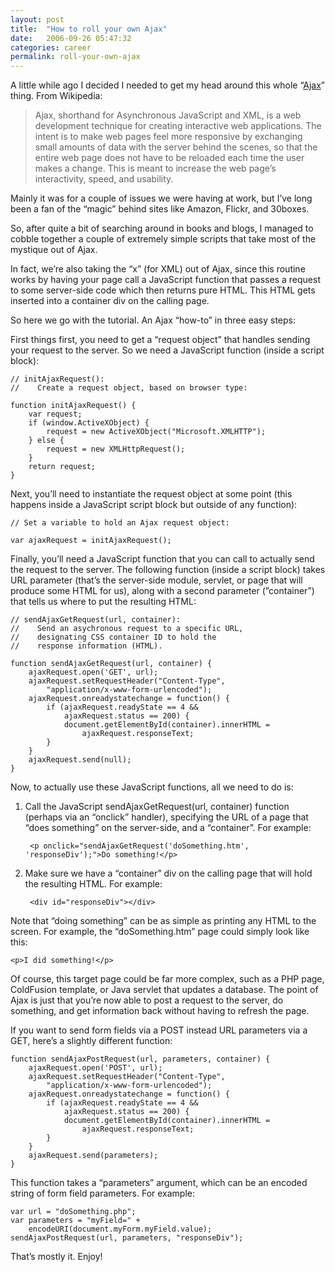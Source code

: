```yaml
---
layout: post
title:  "How to roll your own Ajax"
date:   2006-09-26 05:47:32
categories: career
permalink: roll-your-own-ajax
---
```

A little while ago I decided I needed to get my head around this whole “[Ajax](https://en.wikipedia.org/wiki/Ajax_(programming))” thing. From Wikipedia:

>Ajax, shorthand for Asynchronous JavaScript and XML, is a web development technique for creating interactive web applications. The intent is to make web pages feel more responsive by exchanging small amounts of data with the server behind the scenes, so that the entire web page does not have to be reloaded each time the user makes a change. This is meant to increase the web page’s interactivity, speed, and usability.

Mainly it was for a couple of issues we were having at work, but I’ve long been a fan of the “magic” behind sites like Amazon, Flickr, and 30boxes.

So, after quite a bit of searching around in books and blogs, I managed to cobble together a couple of extremely simple scripts that take most of the mystique out of Ajax.

In fact, we’re also taking the “x” (for XML) out of Ajax, since this routine works by having your page call a JavaScript function that passes a request to some server-side code which then returns pure HTML. This HTML gets inserted into a container div on the calling page.

So here we go with the tutorial. An Ajax “how-to” in three easy steps:

First things first, you need to get a “request object” that handles sending your request to the server. So we need a JavaScript function (inside a script block):

    // initAjaxRequest():
    //    Create a request object, based on browser type:

    function initAjaxRequest() {
        var request;
        if (window.ActiveXObject) {
            request = new ActiveXObject("Microsoft.XMLHTTP");
        } else {
            request = new XMLHttpRequest();
        }
        return request;
    }

Next, you’ll need to instantiate the request object at some point (this happens inside a JavaScript script block but outside of any function):

    // Set a variable to hold an Ajax request object:

    var ajaxRequest = initAjaxRequest();

Finally, you’ll need a JavaScript function that you can call to actually send the request to the server. The following function (inside a script block) takes URL parameter (that’s the server-side module, servlet, or page that will produce some HTML for us), along with a second parameter (”container”) that tells us where to put the resulting HTML:

    // sendAjaxGetRequest(url, container):
    //    Send an asychronous request to a specific URL,
    //    designating CSS container ID to hold the
    //    response information (HTML).

    function sendAjaxGetRequest(url, container) {
        ajaxRequest.open('GET', url);
        ajaxRequest.setRequestHeader("Content-Type",
            "application/x-www-form-urlencoded");
        ajaxRequest.onreadystatechange = function() {
            if (ajaxRequest.readyState == 4 &&
                ajaxRequest.status == 200) {
                document.getElementById(container).innerHTML =
                    ajaxRequest.responseText;
            }
        }
        ajaxRequest.send(null);
    }

Now, to actually use these JavaScript functions, all we need to do is:

1. Call the JavaScript sendAjaxGetRequest(url, container) function (perhaps via an “onclick” handler), specifying the URL of a page that “does something” on the server-side, and a “container”. For example:

        <p onclick="sendAjaxGetRequest('doSomething.htm', 'responseDiv');">Do something!</p>

2. Make sure we have a “container” div on the calling page that will hold the resulting HTML. For example:

        <div id="responseDiv"></div>

Note that “doing something” can be as simple as printing any HTML to the screen. For example, the “doSomething.htm” page could simply look like this:

    <p>I did something!</p>

Of course, this target page could be far more complex, such as a PHP page, ColdFusion template, or Java servlet that updates a database. The point of Ajax is just that you’re now able to post a request to the server, do something, and get information back without having to refresh the page.

If you want to send form fields via a POST instead URL parameters via a GET, here’s a slightly different function:

    function sendAjaxPostRequest(url, parameters, container) {
        ajaxRequest.open('POST', url);
        ajaxRequest.setRequestHeader("Content-Type",
            "application/x-www-form-urlencoded");
        ajaxRequest.onreadystatechange = function() {
            if (ajaxRequest.readyState == 4 &&
                ajaxRequest.status == 200) {
                document.getElementById(container).innerHTML =
                    ajaxRequest.responseText;
            }
        }
        ajaxRequest.send(parameters);
    }

This function takes a “parameters” argument, which can be an encoded string of form field parameters. For example:

    var url = "doSomething.php";
    var parameters = "myField=" +
        encodeURI(document.myForm.myField.value);
    sendAjaxPostRequest(url, parameters, "responseDiv");

That’s mostly it. Enjoy!
